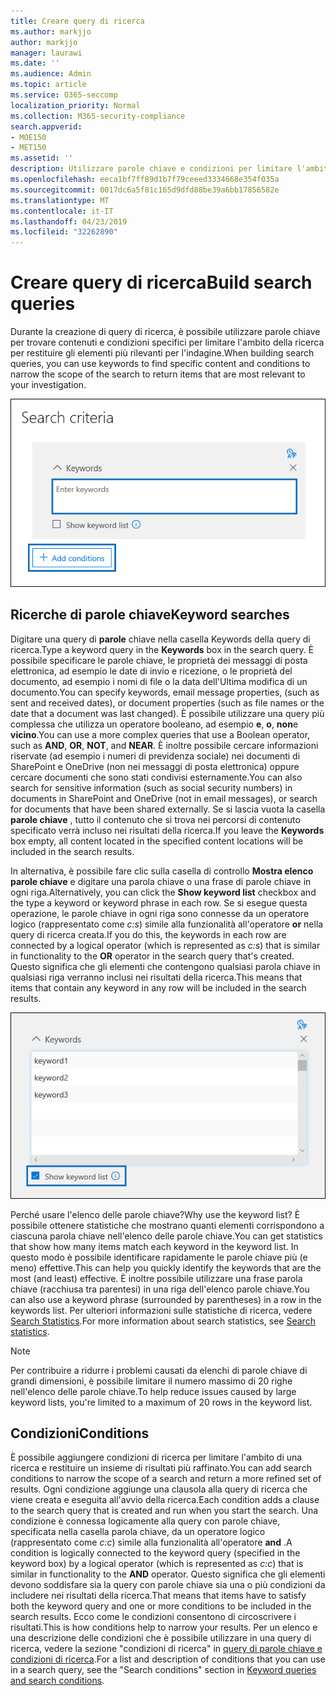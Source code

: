 ```yaml
---
title: Creare query di ricerca
ms.author: markjjo
author: markjjo
manager: laurawi
ms.date: ''
ms.audience: Admin
ms.topic: article
ms.service: O365-seccomp
localization_priority: Normal
ms.collection: M365-security-compliance
search.appverid:
- MOE150
- MET150
ms.assetid: ''
description: Utilizzare parole chiave e condizioni per limitare l'ambito della ricerca durante la ricerca di dati quando si utilizza l'analisi dei dati in Microsoft 365.
ms.openlocfilehash: eeca1bf7ff89d1b7f79ceeed3334668e354f035a
ms.sourcegitcommit: 0017dc6a5f81c165d9dfd88be39a6bb17856582e
ms.translationtype: MT
ms.contentlocale: it-IT
ms.lasthandoff: 04/23/2019
ms.locfileid: "32262890"
---
```

# <a name="build-search-queries"></a><span data-ttu-id="08643-103">Creare query di ricerca</span><span class="sxs-lookup"><span data-stu-id="08643-103">Build search queries</span></span>

<span data-ttu-id="08643-104">Durante la creazione di query di ricerca, è possibile utilizzare parole chiave per trovare contenuti e condizioni specifici per limitare l'ambito della ricerca per restituire gli elementi più rilevanti per l'indagine.</span><span class="sxs-lookup"><span data-stu-id="08643-104">When building search queries, you can use keywords to find specific content and conditions to narrow the scope of the search to return items that are most relevant to your investigation.</span></span>

![Utilizzare parole chiave e condizioni per limitare i risultati di una ricerca](../media/SearchQueryBox.png)

## <a name="keyword-searches"></a><span data-ttu-id="08643-106">Ricerche di parole chiave</span><span class="sxs-lookup"><span data-stu-id="08643-106">Keyword searches</span></span>

<span data-ttu-id="08643-107">Digitare una query di **parole** chiave nella casella Keywords della query di ricerca.</span><span class="sxs-lookup"><span data-stu-id="08643-107">Type a keyword query in the **Keywords** box in the search query.</span></span> <span data-ttu-id="08643-108">È possibile specificare le parole chiave, le proprietà dei messaggi di posta elettronica, ad esempio le date di invio e ricezione, o le proprietà del documento, ad esempio i nomi di file o la data dell'Ultima modifica di un documento.</span><span class="sxs-lookup"><span data-stu-id="08643-108">You can specify keywords, email message properties, (such as sent and received dates), or document properties (such as file names or the date that a document was last changed).</span></span> <span data-ttu-id="08643-109">È possibile utilizzare una query più complessa che utilizza un operatore booleano, ad esempio **e**, **o**, **non**e **vicino**.</span><span class="sxs-lookup"><span data-stu-id="08643-109">You can use a more complex queries that use a Boolean operator, such as **AND**, **OR**, **NOT**, and **NEAR**.</span></span> <span data-ttu-id="08643-110">È inoltre possibile cercare informazioni riservate (ad esempio i numeri di previdenza sociale) nei documenti di SharePoint e OneDrive (non nei messaggi di posta elettronica) oppure cercare documenti che sono stati condivisi esternamente.</span><span class="sxs-lookup"><span data-stu-id="08643-110">You can also search for sensitive information (such as social security numbers) in documents in SharePoint and OneDrive (not in email messages), or search for documents that have been shared externally.</span></span> <span data-ttu-id="08643-111">Se si lascia vuota la casella **parole chiave** , tutto il contenuto che si trova nei percorsi di contenuto specificato verrà incluso nei risultati della ricerca.</span><span class="sxs-lookup"><span data-stu-id="08643-111">If you leave the **Keywords** box empty, all content located in the specified content locations will be included in the search results.</span></span>
    
<span data-ttu-id="08643-112">In alternativa, è possibile fare clic sulla casella di controllo **Mostra elenco parole chiave** e digitare una parola chiave o una frase di parole chiave in ogni riga.</span><span class="sxs-lookup"><span data-stu-id="08643-112">Alternatively, you can click the **Show keyword list** checkbox and the type a keyword or keyword phrase in each row.</span></span> <span data-ttu-id="08643-113">Se si esegue questa operazione, le parole chiave in ogni riga sono connesse da un operatore logico (rappresentato come *c:s*) simile alla funzionalità all'operatore **or** nella query di ricerca creata.</span><span class="sxs-lookup"><span data-stu-id="08643-113">If you do this, the keywords in each row are connected by a logical operator (which is represented as *c:s*) that is similar in functionality to the **OR** operator in the search query that's created.</span></span> <span data-ttu-id="08643-114">Questo significa che gli elementi che contengono qualsiasi parola chiave in qualsiasi riga verranno inclusi nei risultati della ricerca.</span><span class="sxs-lookup"><span data-stu-id="08643-114">This means that items that contain any keyword in any row will be included in the search results.</span></span>

![Utilizzare l'elenco di parole chiave per ottenere statistiche su ogni parola chiave nella query](../media/KeywordListSearch.png)

<span data-ttu-id="08643-116">Perché usare l'elenco delle parole chiave?</span><span class="sxs-lookup"><span data-stu-id="08643-116">Why use the keyword list?</span></span> <span data-ttu-id="08643-117">È possibile ottenere statistiche che mostrano quanti elementi corrispondono a ciascuna parola chiave nell'elenco delle parole chiave.</span><span class="sxs-lookup"><span data-stu-id="08643-117">You can get statistics that show how many items match each keyword in the keyword list.</span></span> <span data-ttu-id="08643-118">In questo modo è possibile identificare rapidamente le parole chiave più (e meno) effettive.</span><span class="sxs-lookup"><span data-stu-id="08643-118">This can help you quickly identify the keywords that are the most (and least) effective.</span></span> <span data-ttu-id="08643-119">È inoltre possibile utilizzare una frase parola chiave (racchiusa tra parentesi) in una riga dell'elenco parole chiave.</span><span class="sxs-lookup"><span data-stu-id="08643-119">You can also use a keyword phrase (surrounded by parentheses) in a row in the keywords list.</span></span> <span data-ttu-id="08643-120">Per ulteriori informazioni sulle statistiche di ricerca, vedere [Search Statistics](search-statistics.md).</span><span class="sxs-lookup"><span data-stu-id="08643-120">For more information about search statistics, see [Search statistics](search-statistics.md).</span></span>

> [!NOTE]
> <span data-ttu-id="08643-121">Per contribuire a ridurre i problemi causati da elenchi di parole chiave di grandi dimensioni, è possibile limitare il numero massimo di 20 righe nell'elenco delle parole chiave.</span><span class="sxs-lookup"><span data-stu-id="08643-121">To help reduce issues caused by large keyword lists, you're limited to a maximum of 20 rows in the keyword list.</span></span>

## <a name="conditions"></a><span data-ttu-id="08643-122">Condizioni</span><span class="sxs-lookup"><span data-stu-id="08643-122">Conditions</span></span>
    
<span data-ttu-id="08643-123">È possibile aggiungere condizioni di ricerca per limitare l'ambito di una ricerca e restituire un insieme di risultati più raffinato.</span><span class="sxs-lookup"><span data-stu-id="08643-123">You can add search conditions to narrow the scope of a search and return a more refined set of results.</span></span> <span data-ttu-id="08643-124">Ogni condizione aggiunge una clausola alla query di ricerca che viene creata e eseguita all'avvio della ricerca.</span><span class="sxs-lookup"><span data-stu-id="08643-124">Each condition adds a clause to the search query that is created and run when you start the search.</span></span> <span data-ttu-id="08643-125">Una condizione è connessa logicamente alla query con parole chiave, specificata nella casella parola chiave, da un operatore logico (rappresentato come *c:c*) simile alla funzionalità all'operatore **and** .</span><span class="sxs-lookup"><span data-stu-id="08643-125">A condition is logically connected to the keyword query (specified in the keyword box) by a logical operator (which is represented as *c:c*) that is similar in functionality to the **AND** operator.</span></span> <span data-ttu-id="08643-126">Questo significa che gli elementi devono soddisfare sia la query con parole chiave sia una o più condizioni da includere nei risultati della ricerca.</span><span class="sxs-lookup"><span data-stu-id="08643-126">That means that items have to satisfy both the keyword query and one or more conditions to be included in the search results.</span></span> <span data-ttu-id="08643-127">Ecco come le condizioni consentono di circoscrivere i risultati.</span><span class="sxs-lookup"><span data-stu-id="08643-127">This is how conditions help to narrow your results.</span></span> <span data-ttu-id="08643-128">Per un elenco e una descrizione delle condizioni che è possibile utilizzare in una query di ricerca, vedere la sezione "condizioni di ricerca" in [query di parole chiave e condizioni di ricerca](../keyword-queries-and-search-conditions.md#search-conditions).</span><span class="sxs-lookup"><span data-stu-id="08643-128">For a list and description of conditions that you can use in a search query, see the "Search conditions" section in [Keyword queries and search conditions](../keyword-queries-and-search-conditions.md#search-conditions).</span></span>
